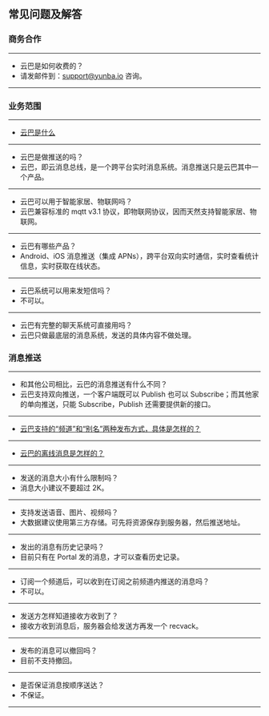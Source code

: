 ## 常见问题及解答

### 商务合作

---
* 云巴是如何收费的？
* 请发邮件到：support@yunba.io 咨询。

---

### 业务范围

---
* [云巴是什么](https://github.com/yunba/kb/blob/master/云巴是什么.md)

---
* 云巴是做推送的吗？
* 云巴，即云消息总线，是一个跨平台实时消息系统。消息推送只是云巴其中一个产品。

---
* 云巴可以用于智能家居、物联网吗？
* 云巴兼容标准的 mqtt v3.1 协议，即物联网协议，因而天然支持智能家居、物联网。

---
* 云巴有哪些产品？
* Android、iOS 消息推送（集成 APNs），跨平台双向实时通信，实时查看统计信息，实时获取在线状态。

---
* 云巴系统可以用来发短信吗？
* 不可以。

---
* 云巴有完整的聊天系统可直接用吗？
* 云巴只做最底层的消息系统，发送的具体内容不做处理。


### 消息推送

---
* 和其他公司相比，云巴的消息推送有什么不同？
* 云巴支持双向推送，一个客户端既可以 Publish 也可以 Subscribe；而其他家的单向推送，只能 Subscribe，Publish 还需要提供新的接口。

---
* [云巴支持的“频道”和“别名”两种发布方式，具体是怎样的？](https://github.com/yunba/kb/blob/master/频道和别名.md)

---
* [云巴的离线消息是怎样的？](https://github.com/yunba/kb/blob/master/云巴的离线消息是怎样的.md)

---
* 发送的消息大小有什么限制吗？
* 消息大小建议不要超过 2K。

---
* 支持发送语音、图片、视频吗？
* 大数据建议使用第三方存储。可先将资源保存到服务器，然后推送地址。

---
* 发出的消息有历史记录吗？
* 目前只有在 Portal 发的消息，才可以查看历史记录。

---
* 订阅一个频道后，可以收到在订阅之前频道内推送的消息吗？
* 不可以。

---
* 发送方怎样知道接收方收到了？
* 接收方收到消息后，服务器会给发送方再发一个 recvack。

---
* 发布的消息可以撤回吗？
* 目前不支持撤回。

---
* 是否保证消息按顺序送达？
* 不保证。

---








